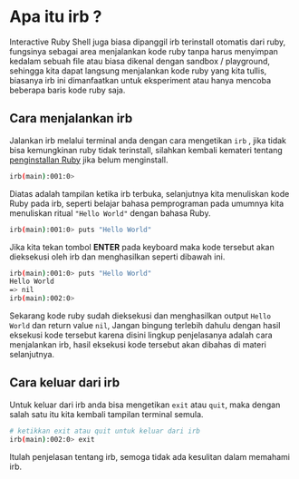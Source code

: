 # Apa itu irb ?

Interactive Ruby Shell juga biasa dipanggil irb terinstall otomatis dari ruby, fungsinya sebagai area menjalankan kode ruby tanpa harus menyimpan kedalam sebuah file atau biasa dikenal dengan sandbox / playground, sehingga kita dapat langsung menjalankan kode ruby yang kita tullis, biasanya irb ini dimanfaatkan untuk eksperiment atau hanya mencoba beberapa baris kode ruby saja.

## Cara menjalankan irb

Jalankan irb melalui terminal anda dengan cara mengetikan `irb` , jika tidak bisa kemungkinan ruby tidak terinstall, silahkan kembali kemateri tentang [penginstallan Ruby](https://ruby-in-bahasa.gitbook.io/project/-LW_W43pTyw3DPRHPPDP/~/drafts/-LWqQpXBONd7AHjh8UDX/primary/persiapan#ruby) jika belum menginstall.

```bash
irb(main):001:0> 
```

Diatas adalah tampilan ketika irb terbuka, selanjutnya kita menuliskan kode Ruby pada irb, seperti belajar bahasa pemprograman pada umumnya kita menuliskan ritual `"Hello World"` dengan bahasa Ruby.

```bash
irb(main):001:0> puts "Hello World"
```

Jika kita tekan tombol **ENTER** pada keyboard maka kode tersebut akan dieksekusi oleh irb dan menghasilkan seperti dibawah ini.

```bash
irb(main):001:0> puts "Hello World"
Hello World
=> nil
irb(main):002:0> 
```

Sekarang kode ruby sudah dieksekusi dan menghasilkan output `Hello World` dan return value `nil`, Jangan bingung terlebih dahulu dengan hasil eksekusi kode tersebut karena disini lingkup penjelasanya adalah cara menjalankan irb,  hasil eksekusi kode tersebut akan dibahas di materi selanjutnya.

## Cara keluar dari irb

Untuk keluar dari irb anda bisa mengetikan `exit` atau `quit`, maka dengan salah satu itu kita kembali tampilan terminal semula.

```bash
# ketikkan exit atau quit untuk keluar dari irb
irb(main):002:0> exit
```

Itulah penjelasan tentang irb, semoga tidak ada kesulitan dalam memahami irb.

